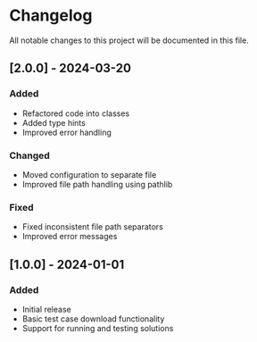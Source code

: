 # Changelog

All notable changes to this project will be documented in this file.

## [2.0.0] - 2024-03-20

### Added
- Refactored code into classes
- Added type hints
- Improved error handling

### Changed
- Moved configuration to separate file
- Improved file path handling using pathlib

### Fixed
- Fixed inconsistent file path separators
- Improved error messages

## [1.0.0] - 2024-01-01

### Added
- Initial release
- Basic test case download functionality
- Support for running and testing solutions 